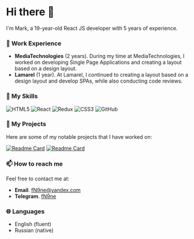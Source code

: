 # Hi there 👋

I'm Mark, a 19-year-old React JS developer with 5 years of experience.

### 💼 Work Experience

- **MediaTechnologies** (2 years). During my time at MediaTechnologies, I worked on developing Single Page Applications and creating a layout based on a design layout.
- **Lamarel** (1 year). At Lamarel, I continued to creating a layout based on a design layout and develop SPAs, while also conducting code reviews.

### 🚀 My Skills
![HTML5](https://img.shields.io/badge/html5-%23E34F26.svg?style=for-the-badge&logo=html5&logoColor=white)
![React](https://img.shields.io/badge/react-%2320232a.svg?style=for-the-badge&logo=react&logoColor=%2361DAFB)
![Redux](https://img.shields.io/badge/redux-%23593d88.svg?style=for-the-badge&logo=redux&logoColor=white)
![CSS3](https://img.shields.io/badge/css3-%231572B6.svg?style=for-the-badge&logo=css3&logoColor=white)
![GitHub](https://img.shields.io/badge/github-%23121011.svg?style=for-the-badge&logo=github&logoColor=white)

### 🌟 My Projects

Here are some of my notable projects that I have worked on:

[![Readme Card](https://github-readme-stats.vercel.app/api/pin/?username=fN9ne&repo=genshin_quest)](https://github.com/fN9ne/genshin_quest)
[![Readme Card](https://github-readme-stats.vercel.app/api/pin/?username=fN9ne&repo=anidata)](https://github.com/fN9ne/anidata)

### 📫 How to reach me

Feel free to contact me at:
- **Email**. [fN9ne@yandex.com](mailto:fN9ne@yandex.com)
- **Telegram**. [fN9ne](https://t.me/fN9ne)

### 🌐 Languages

- English (fluent)
- Russian (native)
